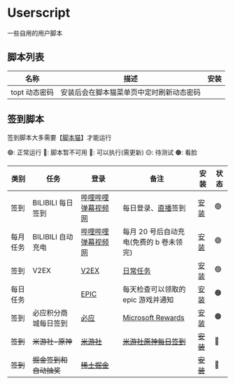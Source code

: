 # Userscript

一些自用的用户脚本

## 脚本列表

| 名称          | 描述                                     | 安装 |
| ------------- | ---------------------------------------- | ---- |
| topt 动态密码 | 安装后会在脚本猫菜单页中定时刷新动态密码 |      |

## 签到脚本

签到脚本大多需要【[脚本猫](https://docs.scriptcat.org/)】才能运行

🟢: 正常运行 🔴: 脚本暂不可用 🔵: 可以执行(需更新) 🟡: 待测试 🟤: 看脸

| 类别     | 任务                   | 登录                                                      | 备注                                                                                                                                  | 安装                                                         | 状态 |
| -------- | ---------------------- | --------------------------------------------------------- | ------------------------------------------------------------------------------------------------------------------------------------- | ------------------------------------------------------------ | ---- |
| 签到     | BILIBILI 每日签到      | [哔哩哔哩弹幕视频网](https://passport.bilibili.com/login) | 每日登录、[直播](https://live.bilibili.com/)签到                                                                                      | [安装](https://scriptcat.org/zh-CN/script-show-page/48)      | 🟢️  |
| 每月任务 | BILIBILI 自动充电      | [哔哩哔哩弹幕视频网](https://passport.bilibili.com/login) | 每月 20 号后自动充电(免费的 b 卷未领完)                                                                                               | [安装](https://scriptcat.org/zh-CN/script-show-page/75)      | 🟢️  |
| 签到     | V2EX                   | [V2EX](https://www.v2ex.com/signin)                       | [日常任务](https://www.v2ex.com/mission/daily)                                                                                        | [安装](https://scriptcat.org/zh-CN/script-show-page/55)      | 🟢️  |
| 每日任务 |                        | [EPIC](https://store.epicgames.com/zh-CN/)                | 每天检查可以领取的 epic 游戏并通知                                                                                                    | [安装](https://scriptcat.org/zh-CN/script-show-page/77)      | 🟤   |
| 签到     | 必应积分商城每日签到   | [必应](https://www.bing.com/)                             | [Microsoft Rewards](https://rewards.bing.com/)                                                                                        | [安装](https://scriptcat.org/zh-CN/script-show-page/1060)    | 🟤   |
| ~~签到~~ | ~~米游社-原神~~        | ~~[米游社](https://bbs.mihoyo.com/ys/)~~                  | ~~[米游社原神每日签到 ](https://webstatic.mihoyo.com/bbs/event/signin-ys/index.html?bbs_auth_required=true&act_id=e202009291139501)~~ | ~~[安装](https://scriptcat.org/zh-CN/script-show-page/123)~~ | 🔴   |
| ~~签到~~ | ~~掘金签到和自动抽奖~~ | ~~[稀土掘金](https://juejin.cn/)~~                        |                                                                                                                                       | ~~[安装](https://scriptcat.org/zh-CN/script-show-page/303)~~ | 🔴   |
